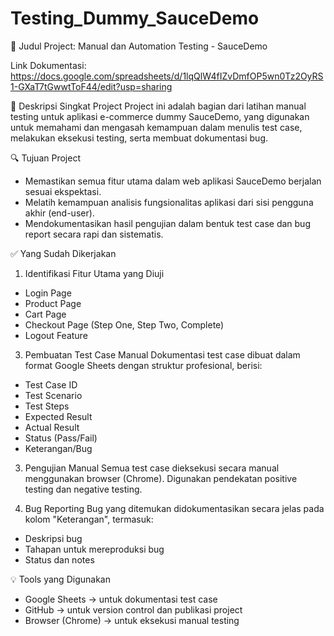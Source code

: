 # Testing_Dummy_SauceDemo

🧪 Judul Project: Manual dan Automation Testing - SauceDemo

Link Dokumentasi: https://docs.google.com/spreadsheets/d/1lqQlW4fIZvDmfOP5wn0Tz2OyRS1-GXaT7tGwwtToF44/edit?usp=sharing 

📌 Deskripsi Singkat Project
Project ini adalah bagian dari latihan manual testing untuk aplikasi e-commerce dummy SauceDemo, yang digunakan untuk memahami dan mengasah kemampuan dalam menulis test case, melakukan eksekusi testing, serta membuat dokumentasi bug.

🔍 Tujuan Project
  - Memastikan semua fitur utama dalam web aplikasi SauceDemo berjalan sesuai ekspektasi.
  - Melatih kemampuan analisis fungsionalitas aplikasi dari sisi pengguna akhir (end-user).
  - Mendokumentasikan hasil pengujian dalam bentuk test case dan bug report secara rapi dan sistematis.

✅ Yang Sudah Dikerjakan
1. Identifikasi Fitur Utama yang Diuji
  - Login Page
  - Product Page
  - Cart Page
  - Checkout Page (Step One, Step Two, Complete)
  - Logout Feature

3. Pembuatan Test Case Manual
Dokumentasi test case dibuat dalam format Google Sheets dengan struktur profesional, berisi:
  - Test Case ID
  - Test Scenario
  - Test Steps
  - Expected Result
  - Actual Result
  - Status (Pass/Fail)
  - Keterangan/Bug

3. Pengujian Manual
Semua test case dieksekusi secara manual menggunakan browser (Chrome).
Digunakan pendekatan positive testing dan negative testing.

4. Bug Reporting
Bug yang ditemukan didokumentasikan secara jelas pada kolom "Keterangan", termasuk:
  - Deskripsi bug
  - Tahapan untuk mereproduksi bug
  - Status dan notes

💡 Tools yang Digunakan
  - Google Sheets → untuk dokumentasi test case
  - GitHub → untuk version control dan publikasi project
  - Browser (Chrome) → untuk eksekusi manual testing
